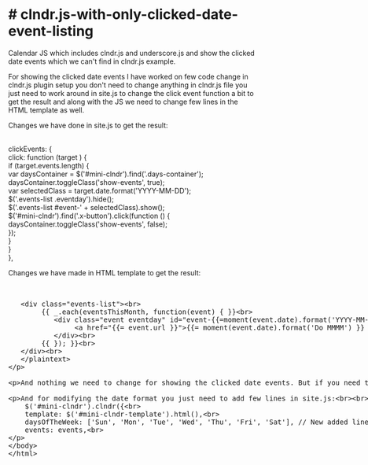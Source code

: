 <h1># clndr.js-with-only-clicked-date-event-listing</h1>
<p>Calendar JS which includes clndr.js and underscore.js and show the clicked date events which we can't find in clndr.js example.</p>

<p>For showing the clicked date events I have worked on few code change in clndr.js plugin setup you don't need to change anything in clndr.js file you just need to work around in site.js to change the click event function a bit to get the result and along with the JS we need to change few lines in the HTML template as well.</p>

<p>Changes we have done in site.js to get the result:<br><br>

clickEvents: {<br>
       click: function (target ) {<br>
           if (target.events.length) {<br>
               var daysContainer = $('#mini-clndr').find('.days-container');<br>
               daysContainer.toggleClass('show-events', true);<br>
               var selectedClass = target.date.format('YYYY-MM-DD');<br>
               $('.events-list .eventday').hide();<br>
			   $('.events-list #event-' + selectedClass).show();<br>
               $('#mini-clndr').find('.x-button').click(function () {<br>
                   daysContainer.toggleClass('show-events', false);<br>
               });<br>
           }<br>
       }<br>
   },<br>
</p>
   
<p>Changes we have made in HTML template to get the result:<br><br>
   <plaintext>
   <div class="events-list"><br>
        {{ _.each(eventsThisMonth, function(event) { }}<br> 
           <div class="event eventday" id="event-{{=moment(event.date).format('YYYY-MM-DD')}}"><br> 
                <a href="{{= event.url }}">{{= moment(event.date).format('Do MMMM') }} - {{= event.title }}</a><br> 
           </div><br> 
        {{ }); }}<br>
   </div><br>
   </plaintext>
</p>
   
<p>And nothing we need to change for showing the clicked date events. But if you need to show the monthly event then you don't need to do any changes on clndr.js</p>

<p>And for modifying the date format you just need to add few lines in site.js:<br><br>
    $('#mini-clndr').clndr({<br>
    template: $('#mini-clndr-template').html(),<br>
	daysOfTheWeek: ['Sun', 'Mon', 'Tue', 'Wed', 'Thu', 'Fri', 'Sat'], // New added line for short days of the week<br> 
    events: events,<br>
</p>
   
